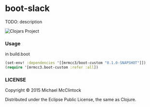 # boot-slack 

TODO: description

![Clojars Project](http://clojars.org/mrmcc3/boot-custom/latest-version.svg)

### Usage

in build.boot
```clj
(set-env! :dependencies '[[mrmcc3/boot-custom "0.1.0-SNAPSHOT"]])
(require '[mrmcc3.boot-custom :refer :all])
```

### LICENSE

Copyright © 2015 Michael McClintock

Distributed under the Eclipse Public License, the same as Clojure.
